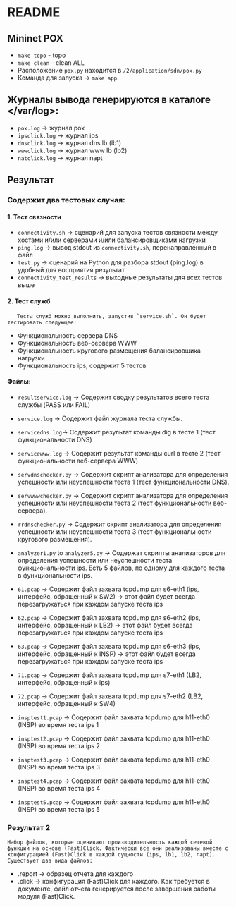 # README
## Mininet POX
- `make topo` - topo
- `make clean` - clean ALL
- Расположение `pox.py` находится в `/2/application/sdn/pox.py`
- Команда для запуска -> `make app`. 

## Журналы вывода генерируются в каталоге </var/log>:
- `pox.log` -> журнал pox
- `ipsclick.log` -> журнал ips
- `dnsclick.log` -> журнал dns lb (lb1)
- `wwwclick.log` -> журнал www lb (lb2)
- `natclick.log` -> журнал napt

## Результат
### Содержит два тестовых случая:

#### 1. Тест связности
   - `connectivity.sh` -> сценарий для запуска тестов связности между хостами и/или серверами и/или балансировщиками нагрузки
   - `ping.log` -> вывод stdout из `connectivity.sh`, перенаправленный в файл
   - `test.py` -> сценарий на Python для разбора stdout (ping.log) в удобный для восприятия результат
   - `connectivity_test_results` -> выходные результаты для всех тестов выше

#### 2. Тест служб
```
   Тесты служб можно выполнить, запустив `service.sh`. Он будет тестировать следующее:
```
   - Функциональность сервера DNS
   - Функциональность веб-сервера WWW
   - Функциональность кругового размещения балансировщика нагрузки
   - Функциональность ips, содержит 5 тестов

#### Файлы:
- `resultservice.log` -> Содержит сводку результатов всего теста службы (PASS или FAIL)
- `service.log` -> Содержит файл журнала теста службы.
- `servicedns.log`-> Содержит результат команды dig в тесте 1 (тест функциональности DNS)
- `servicewww.log` -> Содержит результат команды curl в тесте 2 (тест функциональности веб-сервера WWW)

- `servdnschecker.py` -> Содержит скрипт анализатора для определения успешности или неуспешности теста 1 (тест функциональности DNS).
- `servwwwchecker.py` -> Содержит скрипт анализатора для определения успешности или неуспешности теста 2 (тест функциональности веб-сервера).
- `rrdnschecker.py` -> Содержит скрипт анализатора для определения успешности или неуспешности теста 3 (тест функциональности кругового размещения).
- `analyzer1.py` to `analyzer5.py` -> Содержат скрипты анализаторов для определения успешности или неуспешности теста функциональности ips. Есть 5 файлов, по одному для каждого теста в функциональности ips.

- `61.pcap` -> Содержит файл захвата tcpdump для s6-eth1 (ips, интерфейс, обращенный к SW2) -> этот файл будет всегда перезагружаться при каждом запуске теста ips
- `62.pcap` -> Содержит файл захвата tcpdump для s6-eth2 (ips, интерфейс, обращенный к LB2) -> этот файл будет всегда перезагружаться при каждом запуске теста ips
- `63.pcap` -> Содержит файл захвата tcpdump для s6-eth3 (ips, интерфейс, обращенный к INSP) -> этот файл будет всегда перезагружаться при каждом запуске теста ips
- `71.pcap` -> Содержит файл захвата tcpdump для s7-eth1 (LB2, интерфейс, обращенный к ips)
- `72.pcap` -> Содержит файл захвата tcpdump для s7-eth2 (LB2, интерфейс, обращенный к SW4)
- `insptest1.pcap` -> Содержит файл захвата tcpdump для h11-eth0 (INSP) во время теста ips 1
- `insptest2.pcap` -> Содержит файл захвата tcpdump для h11-eth0 (INSP) во время теста ips 2
- `insptest3.pcap` -> Содержит файл захвата tcpdump для h11-eth0 (INSP) во время теста ips 3
- `insptest4.pcap` -> Содержит файл захвата tcpdump для h11-eth0 (INSP) во время теста ips 4
- `insptest5.pcap` -> Содержит файл захвата tcpdump для h11-eth0 (INSP) во время теста ips 5

### Результат 2
```
Набор файлов, которые оценивают производительность каждой сетевой функции на основе (Fast)Click. Фактически все они реализованы вместе с конфигурацией (Fast)Click в каждой сущности (ips, lb1, lb2, napt). Существует два вида файлов:
```
- <service>.report -> образец отчета для каждого
- <service>.click -> конфигурация (Fast)Click для каждого. Как требуется в документе, файл отчета генерируется после завершения работы модуля (Fast)Click.
